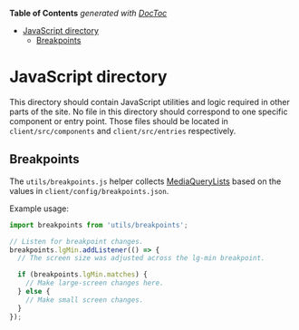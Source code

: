 <!-- START doctoc generated TOC please keep comment here to allow auto update -->
<!-- DON'T EDIT THIS SECTION, INSTEAD RE-RUN doctoc TO UPDATE -->
**Table of Contents**  *generated with [DocToc](https://github.com/thlorenz/doctoc)*

- [JavaScript directory](#javascript-directory)
  - [Breakpoints](#breakpoints)

<!-- END doctoc generated TOC please keep comment here to allow auto update -->

# JavaScript directory

This directory should contain JavaScript utilities and logic required in other parts of the site. No file in this directory should correspond to one specific component or entry point. Those files should be located in `client/src/components` and `client/src/entries` respectively.

## Breakpoints

The `utils/breakpoints.js` helper collects [MediaQueryLists](https://developer.mozilla.org/en-US/docs/Web/API/MediaQueryList) based on the values in `client/config/breakpoints.json`.

Example usage:

```javascript
import breakpoints from 'utils/breakpoints';

// Listen for breakpoint changes.
breakpoints.lgMin.addListener(() => {
  // The screen size was adjusted across the lg-min breakpoint.

  if (breakpoints.lgMin.matches) {
    // Make large-screen changes here.
  } else {
    // Make small screen changes.
  }
});
```
